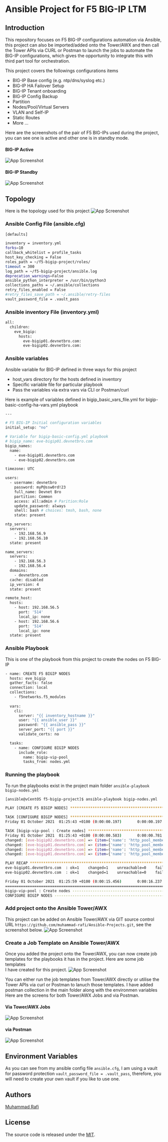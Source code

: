 # Ansible Project for F5 BIG-IP LTM 
## Introduction
This repository focuses on F5 BIG-IP configurations automation 
via Ansible, this project can also be imported/added onto the Tower/AWX 
and then call the Tower APIs via CURL or Postman to launch the jobs to automate
the BIG-IP configurations, which gives the opportunity to integrate this with 
third part tool for orchestration.

This project covers the followings configurations items 
- BIG-IP Base config (e.g. ntp/dns/syslog etc.)
- BIG-IP HA Failover Setup
- BIG-IP Tenant onboarding 
- BIG-IP Config Backup
- Partition 
- Nodes/Pool/Virtual Servers
- VLAN and Self-IP 
- Static Routes 
- More …

Here are the screenshots of the pair of F5 BIG-IPs used during the
project, you can see one is active and other one is in standby mode. 

#### BIG-IP Active 
![App Screenshot](https://github.com/muhammad-rafi/Ansible-Projects/blob/main/f5-bigip-project/images/bigip_active.PNG)

#### BIG-IP Standby 
![App Screenshot](https://github.com/muhammad-rafi/Ansible-Projects/blob/main/f5-bigip-project/images/bigip_standby.PNG)

## Topology 
Here is the topology used for this project 
![App Screenshot](https://github.com/muhammad-rafi/Ansible-Projects/blob/main/f5-bigip-project/images/bigip_topology.PNG)

### Ansible Config File (ansible.cfg)
```bash
[defaults]

inventory = inventory.yml
forks=10
callback_whitelist = profile_tasks
host_key_checking = False
roles_path = ~/f5-bigip-project/roles/
timeout = 300
log_path = ~/f5-bigip-project/ansible.log
deprecation_warnings=False
ansible_python_interpreter = /usr/bin/python3
collections_paths = ~/.ansible/collections
retry_files_enabled = False
#retry_files_save_path = ~/.ansible/retry-files
vault_password_file = .vault_pass
```
### Ansible inventory File (inventory.yml)

```bash
all:
  children:
    eve_bigip:
      hosts:
        eve-bigip01.devnetbro.com:
        eve-bigip02.devnetbro.com:
```
### Ansible variables
Ansible variable for BIG-IP defined in three ways for this project
- host_vars directory for the hosts defined in inventory
- Specific variable file for particular playbook 
- Pass the variables via extra vars via CLI or Postman/curl 

Here is example of variables defined in bigip_basic_vars_file.yml 
for bigip-basic-config-ha-vars.yml playbook
```bash
---

# F5 BIG-IP Initial configuration variables 
initial_setup: "no"

# Variable for bigip-basic-config.yml playbook
# bigip_name: eve-bigip01.devnetbro.com
bigip_names:
  name:
    - eve-bigip01.devnetbro.com
    - eve-bigip02.devnetbro.com

timezone: UTC

users:
  - username: devnetbro
    password: myP@ssw0rd!23
    full_name: Devnet Bro
    partition: Common
    access: all:admin # Parition:Role
    update_password: always
    shell: bash # choices: tmsh, bash, none
    state: present

ntp_servers:
  servers:
    - 192.168.56.9
    - 192.168.56.10
  state: present 

name_servers:
  servers:
    - 192.168.56.3
    - 192.168.56.4
  domains: 
    - devnetbro.com
  cache: disabled
  ip_version: 4
  state: present 

remote_host:
  hosts:
    - host: 192.168.56.5
      port: '514'
      local_ip: none
    - host: 192.168.56.6
      port: '514'
      local_ip: none
  state: present
```

### Ansible Playbook 
This is one of the playbook from this project to create the nodes
on F5 BIG-IP 
```bash
- name: CREATE F5 BIGIP NODES
  hosts: eve_bigip
  gather_facts: false  
  connection: local
  collections: 
    - f5networks.f5_modules
    
  vars:
    cli:
      server: "{{ inventory_hostname }}"
      user: "{{ ansible_user }}"
      password: "{{ ansible_pass }}"
      server_port: "{{ port }}"
      validate_certs: no

  tasks:
    - name: CONFIGURE BIGIP NODES
      include_role: 
        name: bigip-vip-pool
        tasks_from: nodes.yml
```
### Running the playbook
To run the playbooks exist in the project main folder 
`ansible-playbook bigip-nodes.yml` 
```bash
[ansible@vCentOS f5-bigip-project]$ ansible-playbook bigip-nodes.yml

PLAY [CREATE F5 BIGIP NODES] ***************************************************************************************

TASK [CONFIGURE BIGIP NODES] ***************************************************************************************
Friday 01 October 2021  01:25:43 +0100 (0:00:00.197)       0:00:00.197 ********

TASK [bigip-vip-pool : Create nodes] *******************************************************************************
Friday 01 October 2021  01:25:43 +0100 (0:00:00.583)       0:00:00.781 ********
changed: [eve-bigip02.devnetbro.com] => (item={'name': 'http_pool_member_1', 'description': 'http_pool_member_1', 'partition': 'TENANT_2', 'address': '192.168.20.11', 'port': 80, 'state': 'enabled'})
changed: [eve-bigip01.devnetbro.com] => (item={'name': 'http_pool_member_1', 'description': 'http_pool_member_1', 'partition': 'TENANT_2', 'address': '192.168.20.11', 'port': 80, 'state': 'enabled'})
changed: [eve-bigip02.devnetbro.com] => (item={'name': 'http_pool_member_2', 'description': 'http_pool_member_2', 'partition': 'TENANT_2', 'address': '192.168.20.12', 'port': 80, 'state': 'enabled'})
changed: [eve-bigip01.devnetbro.com] => (item={'name': 'http_pool_member_2', 'description': 'http_pool_member_2', 'partition': 'TENANT_2', 'address': '192.168.20.12', 'port': 80, 'state': 'enabled'})

PLAY RECAP *********************************************************************************************************
eve-bigip01.devnetbro.com  : ok=1    changed=1    unreachable=0    failed=0    skipped=0    rescued=0    ignored=0  
eve-bigip02.devnetbro.com  : ok=1    changed=1    unreachable=0    failed=0    skipped=0    rescued=0    ignored=0  

Friday 01 October 2021  01:25:59 +0100 (0:00:15.456)       0:00:16.237 ********
===============================================================================
bigip-vip-pool : Create nodes ------------------------------------------------------------------------------ 15.46s
CONFIGURE BIGIP NODES --------------------------------------------------------------------------------------- 0.58s
```
### Add project onto the Ansible Tower/AWX 
This project can be added on Ansible Tower/AWX via GIT source control URL 
`https://github.com/muhammad-rafi/Ansible-Projects.git`,
see the screenshot below. 
![App Screenshot](https://github.com/muhammad-rafi/Ansible-Projects/blob/main/f5-bigip-project/images/bigip_awx_project.PNG)

### Create a Job Template on Ansible Tower/AWX 
Once you added the project onto the Tower/AWX, you can now create job
templates for the playbooks it has in the project. Here are some job templates  
I have created for this project. 
![App Screenshot](https://github.com/muhammad-rafi/Ansible-Projects/blob/main/f5-bigip-project/images/bigip_awx_templates.PNG)

You can either run the job templates from Tower/AWX directly or utilise the
Tower APIs via curl or Postman to lanuch those templates. I have added
postman collection in the main folder along with the environmen variables
Here are the screens for both Tower/AWX Jobs and via Postman. 

#### Via Tower/AWX Jobs 
![App Screenshot](https://github.com/muhammad-rafi/Ansible-Projects/blob/main/f5-bigip-project/images/bigip_awx_job_run.PNG)

#### via Postman
![App Screenshot](https://github.com/muhammad-rafi/Ansible-Projects/blob/main/f5-bigip-project/images/bigip_postman.PNG)

## Environment Variables

As you can see from my ansible config file `ansible.cfg`, I 
am using a vault for password protection `vault_password_file = .vault_pass`, 
therefore, you will need to create your own vault if you like to use one. 

## Authors

[Muhammad Rafi](https://github.com/muhammad-rafi)

## License

The source code is released under the [MIT](https://choosealicense.com/licenses/mit/).
